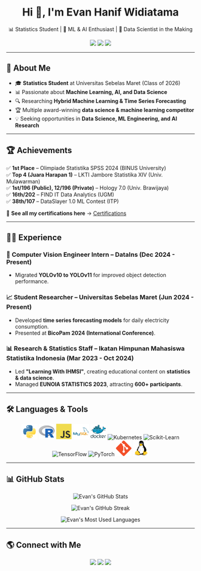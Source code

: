 <h1 align="center">Hi 👋, I'm Evan Hanif Widiatama</h1>
<p align="center">📊 Statistics Student | 🤖 ML & AI Enthusiast | 🚀 Data Scientist in the Making</p>

<p align="center">
  <a href="https://evanhfw.github.io/" target="_blank"><img src="https://img.shields.io/badge/Website-evanhfw.github.io-blue?style=for-the-badge&logo=google-chrome&logoColor=white"></a>
  <a href="https://www.linkedin.com/in/evanhfw/" target="_blank"><img src="https://img.shields.io/badge/LinkedIn-evanhanif-%230077B5?style=for-the-badge&logo=linkedin&logoColor=white"></a>
  <a href="https://www.kaggle.com/vnn777" target="_blank"><img src="https://img.shields.io/badge/Kaggle-vnn777-%23009FFD?style=for-the-badge&logo=kaggle&logoColor=white"></a>
</p>

---

## 🚀 About Me  
- 🎓 **Statistics Student** at Universitas Sebelas Maret (Class of 2026)  
- 📊 Passionate about **Machine Learning, AI, and Data Science**  
- 🔍 Researching **Hybrid Machine Learning & Time Series Forecasting**  
- 🏆 Multiple award-winning **data science & machine learning competitor**  
- 💡 Seeking opportunities in **Data Science, ML Engineering, and AI Research**  

---

## 🏆 Achievements  
✅ **1st Place** – Olimpiade Statistika SPSS 2024 (BINUS University)  
✅ **Top 4 (Juara Harapan 1)** – LKTI Jambore Statistika XIV (Univ. Mulawarman)  
✅ **1st/196 (Public), 12/196 (Private)** – Hology 7.0 (Univ. Brawijaya)  
✅ **16th/202** – FIND IT Data Analytics (UGM)  
✅ **38th/107** – DataSlayer 1.0 ML Contest (ITP)  

📜 **See all my certifications here** → [Certifications](https://evanhfw.github.io/certifications/)  

---

## 🧑‍💻 Experience  

### 🎯 **Computer Vision Engineer Intern** – DataIns (Dec 2024 - Present)  
- Migrated **YOLOv10 to YOLOv11** for improved object detection performance.  

### 📈 **Student Researcher** – Universitas Sebelas Maret (Jun 2024 - Present)  
- Developed **time series forecasting models** for daily electricity consumption.  
- Presented at **BicoPam 2024 (International Conference)**.  

### 📊 **Research & Statistics Staff** – Ikatan Himpunan Mahasiswa Statistika Indonesia (Mar 2023 - Oct 2024)  
- Led **"Learning With IHMSI"**, creating educational content on **statistics & data science**.  
- Managed **EUNOIA STATISTICS 2023**, attracting **600+ participants**.  

---

## 🛠 Languages & Tools  

<p align="center">
  <img src="https://raw.githubusercontent.com/devicons/devicon/master/icons/python/python-original.svg" alt="Python" width="42" height="42" />
  <img src="https://raw.githubusercontent.com/devicons/devicon/master/icons/r/r-original.svg" alt="R" width="42" height="42" />
  <img src="https://raw.githubusercontent.com/devicons/devicon/master/icons/javascript/javascript-original.svg" alt="JavaScript" width="42" height="42" />
  <img src="https://raw.githubusercontent.com/devicons/devicon/master/icons/mysql/mysql-original-wordmark.svg" alt="MySQL" width="42" height="42" />
  <img src="https://raw.githubusercontent.com/devicons/devicon/master/icons/docker/docker-original-wordmark.svg" alt="Docker" width="42" height="42" />
  <img src="https://www.vectorlogo.zone/logos/kubernetes/kubernetes-icon.svg" alt="Kubernetes" width="42" height="42" />
  <img src="https://upload.wikimedia.org/wikipedia/commons/0/05/Scikit_learn_logo_small.svg" alt="Scikit-Learn" width="42" height="42" />
  <img src="https://www.vectorlogo.zone/logos/tensorflow/tensorflow-icon.svg" alt="TensorFlow" width="42" height="42" />
  <img src="https://www.vectorlogo.zone/logos/pytorch/pytorch-icon.svg" alt="PyTorch" width="42" height="42" />
  <img src="https://raw.githubusercontent.com/devicons/devicon/master/icons/git/git-original.svg" alt="Git" width="42" height="42" />
  <img src="https://raw.githubusercontent.com/devicons/devicon/master/icons/linux/linux-original.svg" alt="Linux" width="42" height="42" />
</p>

---

## 📊 GitHub Stats  

<p align="center">
  <img src="https://github-readme-stats.vercel.app/api?username=evanhfw&show_icons=true&theme=tokyonight" alt="Evan's GitHub Stats" />
</p>

<p align="center">
  <img src="https://github-readme-streak-stats.herokuapp.com/?user=evanhfw&theme=tokyonight" alt="Evan's GitHub Streak" />
</p>

<p align="center">
  <img src="https://github-readme-stats.vercel.app/api/top-langs?username=evanhfw&layout=compact&theme=tokyonight" alt="Evan's Most Used Languages" />
</p>

---

## 🌎 Connect with Me  

<p align="center">
  <a href="https://www.linkedin.com/in/evanhanif" target="_blank"><img src="https://img.shields.io/badge/LinkedIn-evanhanif-%230077B5?style=for-the-badge&logo=linkedin&logoColor=white"></a>
  <a href="https://www.kaggle.com/vnn777" target="_blank"><img src="https://img.shields.io/badge/Kaggle-vnn777-%23009FFD?style=for-the-badge&logo=kaggle&logoColor=white"></a>
  <a href="https://www.instagram.com/evanhfw" target="_blank"><img src="https://img.shields.io/badge/Instagram-evanhfw-%23E4405F?style=for-the-badge&logo=instagram&logoColor=white"></a>
</p>
